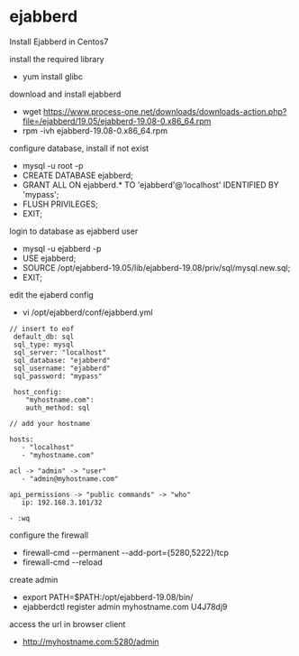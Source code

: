 # ejabberd
Install Ejabberd in Centos7

install the required library
 - yum install glibc

 download and install ejabberd
  - wget https://www.process-one.net/downloads/downloads-action.php?file=/ejabberd/19.05/ejabberd-19.08-0.x86_64.rpm
  - rpm -ivh ejabberd-19.08-0.x86_64.rpm
  
  configure database, install if not exist
   - mysql -u root -p
   - CREATE DATABASE ejabberd;
   - GRANT ALL ON ejabberd.* TO 'ejabberd'@'localhost' IDENTIFIED BY 'mypass';
   - FLUSH PRIVILEGES;
   - EXIT;
   
   login to database as ejabberd user
   - mysql -u ejabberd -p
   - USE ejabberd;
   - SOURCE /opt/ejabberd-19.05/lib/ejabberd-19.08/priv/sql/mysql.new.sql;
   - EXIT;
   
   edit the ejaberd config
   - vi /opt/ejabberd/conf/ejabberd.yml   
      
    // insert to eof
     default_db: sql
     sql_type: mysql   
     sql_server: "localhost"  
     sql_database: "ejabberd"  
     sql_username: "ejabberd"  
     sql_password: "mypass"  
     
     host_config:
        "myhostname.com":
        auth_method: sql

    // add your hostname  
    
    hosts:  
       - "localhost"
       - "myhostname.com"  
    
    acl -> "admin" -> "user"  
       - "admin@myhostname.com"
     
    api_permissions -> "public commands" -> "who"
       ip: 192.168.3.101/32
    
    - :wq
    
configure the firewall  
 - firewall-cmd --permanent --add-port={5280,5222}/tcp
 - firewall-cmd --reload

create admin 
- export PATH=$PATH:/opt/ejabberd-19.08/bin/
- ejabberdctl register admin myhostname.com U4J78dj9 


access the url in browser client
 - http://myhostname.com:5280/admin
